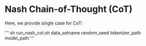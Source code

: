 # Nash Chain-of-Thought (CoT)

Here, we provide single case for CoT:

'''
sh run_nash_cot.sh data_setname random_seed tokenizer_path model_path
'''
